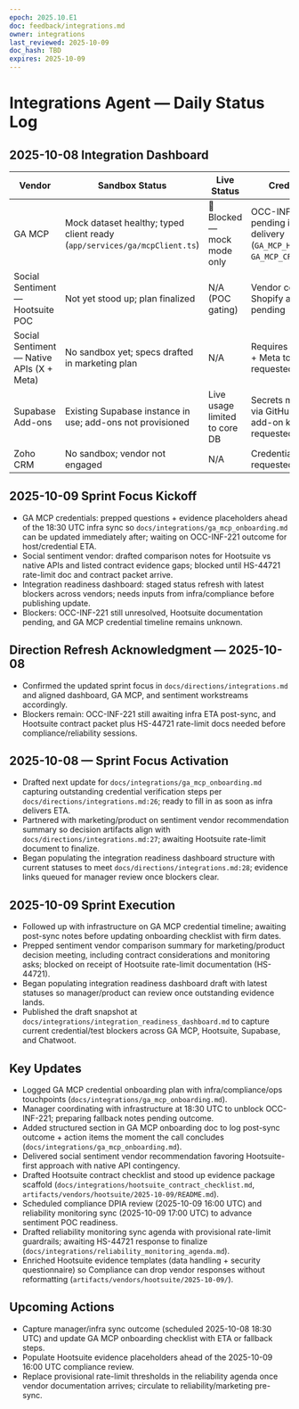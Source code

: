 ```yaml
---
epoch: 2025.10.E1
doc: feedback/integrations.md
owner: integrations
last_reviewed: 2025-10-09
doc_hash: TBD
expires: 2025-10-09
---
```

# Integrations Agent — Daily Status Log

## 2025-10-08 Integration Dashboard
| Vendor | Sandbox Status | Live Status | Credentials | Tests | Blockers / Next Action |
| --- | --- | --- | --- | --- | --- |
| GA MCP | Mock dataset healthy; typed client ready (`app/services/ga/mcpClient.ts`) | 🚫 Blocked — mock mode only | OCC-INF-221 pending infra delivery (`GA_MCP_HOST`, `GA_MCP_CREDENTIALS`) | Contract tests staged (`tests/unit/contracts/ga.sessions.contract.test.ts`) awaiting live host | Manager coordinating with infra at 18:30 UTC for ETA; see `docs/integrations/ga_mcp_onboarding.md`. |
| Social Sentiment — Hootsuite POC | Not yet stood up; plan finalized | N/A (POC gating) | Vendor contract + Shopify app OAuth pending | Typed client + contract tests to be authored (`packages/integrations/social/hootsuiteClient.ts`) | Await Hootsuite rate-limit docs (ticket HS-44721) and contract packet (`docs/integrations/hootsuite_contract_checklist.md`). |
| Social Sentiment — Native APIs (X + Meta) | No sandbox yet; specs drafted in marketing plan | N/A | Requires X Premium + Meta tokens (not requested) | Test harness depends on NLP pipeline; not started | Contingency path only—monitor budget approval; revisit after Hootsuite POC. |
| Supabase Add-ons | Existing Supabase instance in use; add-ons not provisioned | Live usage limited to core DB | Secrets managed via GitHub/vault; add-on keys not requested | Integration tests covered by existing Supabase suite | Waiting on reliability to publish rotation cadence (due 2025-10-10); no immediate blockers. |
| Zoho CRM | No sandbox; vendor not engaged | N/A | Credentials not requested | Tests not defined | Pending prioritization—need product requirements before outreach. |

## 2025-10-09 Sprint Focus Kickoff
- GA MCP credentials: prepped questions + evidence placeholders ahead of the 18:30 UTC infra sync so `docs/integrations/ga_mcp_onboarding.md` can be updated immediately after; waiting on OCC-INF-221 outcome for host/credential ETA.
- Social sentiment vendor: drafted comparison notes for Hootsuite vs native APIs and listed contract evidence gaps; blocked until HS-44721 rate-limit doc and contract packet arrive.
- Integration readiness dashboard: staged status refresh with latest blockers across vendors; needs inputs from infra/compliance before publishing update.
- Blockers: OCC-INF-221 still unresolved, Hootsuite documentation pending, and GA MCP credential timeline remains unknown.

## Direction Refresh Acknowledgment — 2025-10-08
- Confirmed the updated sprint focus in `docs/directions/integrations.md` and aligned dashboard, GA MCP, and sentiment workstreams accordingly.
- Blockers remain: OCC-INF-221 still awaiting infra ETA post-sync, and Hootsuite contract packet plus HS-44721 rate-limit docs needed before compliance/reliability sessions.

## 2025-10-08 — Sprint Focus Activation
- Drafted next update for `docs/integrations/ga_mcp_onboarding.md` capturing outstanding credential verification steps per `docs/directions/integrations.md:26`; ready to fill in as soon as infra delivers ETA.
- Partnered with marketing/product on sentiment vendor recommendation summary so decision artifacts align with `docs/directions/integrations.md:27`; awaiting Hootsuite rate-limit document to finalize.
- Began populating the integration readiness dashboard structure with current statuses to meet `docs/directions/integrations.md:28`; evidence links queued for manager review once blockers clear.

## 2025-10-09 Sprint Execution
- Followed up with infrastructure on GA MCP credential timeline; awaiting post-sync notes before updating onboarding checklist with firm dates.
- Prepped sentiment vendor comparison summary for marketing/product decision meeting, including contract considerations and monitoring asks; blocked on receipt of Hootsuite rate-limit documentation (HS-44721).
- Began populating integration readiness dashboard draft with latest statuses so manager/product can review once outstanding evidence lands.
- Published the draft snapshot at `docs/integrations/integration_readiness_dashboard.md` to capture current credential/test blockers across GA MCP, Hootsuite, Supabase, and Chatwoot.

## Key Updates
- Logged GA MCP credential onboarding plan with infra/compliance/ops touchpoints (`docs/integrations/ga_mcp_onboarding.md`).
- Manager coordinating with infrastructure at 18:30 UTC to unblock OCC-INF-221; preparing fallback notes pending outcome.
- Added structured section in GA MCP onboarding doc to log post-sync outcome + action items the moment the call concludes (`docs/integrations/ga_mcp_onboarding.md`).
- Delivered social sentiment vendor recommendation favoring Hootsuite-first approach with native API contingency.
- Drafted Hootsuite contract checklist and stood up evidence package scaffold (`docs/integrations/hootsuite_contract_checklist.md`, `artifacts/vendors/hootsuite/2025-10-09/README.md`).
- Scheduled compliance DPIA review (2025-10-09 16:00 UTC) and reliability monitoring sync (2025-10-09 17:00 UTC) to advance sentiment POC readiness.
- Drafted reliability monitoring sync agenda with provisional rate-limit guardrails; awaiting HS-44721 response to finalize (`docs/integrations/reliability_monitoring_agenda.md`).
- Enriched Hootsuite evidence templates (data handling + security questionnaire) so Compliance can drop vendor responses without reformatting (`artifacts/vendors/hootsuite/2025-10-09/`).

## Upcoming Actions
- Capture manager/infra sync outcome (scheduled 2025-10-08 18:30 UTC) and update GA MCP onboarding checklist with ETA or fallback steps.
- Populate Hootsuite evidence placeholders ahead of the 2025-10-09 16:00 UTC compliance review.
- Replace provisional rate-limit thresholds in the reliability agenda once vendor documentation arrives; circulate to reliability/marketing pre-sync.
